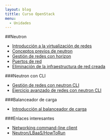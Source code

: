 ```yaml
---
layout: blog
tittle: Curso OpenStack
menu:
  - Unidades
---
```


##Neutron

* [Introducción a la virtualización de redes](intro)
* [Conceptos previos de neutron](conceptos_previos)
* [Gestión de redes con horizon](neutron)
* [Puertos de red](puertos)
* [Eliminación de la infraestructura de red creada](borrar)

###Neutron con CLI

* [Gestión de redes con neutron CLI](neutron_cli)
* [Ejercicio avanzado de redes con neutron CLI](avanzado)

###Balanceador de carga

* [Introducción al balanceador de carga](balanceador)

###Enlaces interesantes

* [Networking command-line client](http://docs.openstack.org/cli-reference/content/neutronclient_commands.html)
* [Neutron/LBaaS/HowToRun](https://wiki.openstack.org/wiki/Neutron/LBaaS/HowToRun)